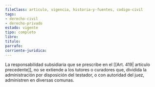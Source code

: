 ```yaml
---
fileClass: articulo, vigencia, historia-y-fuentes, codigo-civil
tags:
- derecho-civil
- derecho-privado
estado: vigente
tipo: completo
libro:
titulo:
parrafo:
corriente-juridica:
---
```

La responsabilidad subsidiaria que se prescribe en el [[Art. 419| artículo precedente]], no se extiende a los tutores o curadores que, dividida la administración por disposición del testador, o con autoridad del juez, administren en diversas comunas.